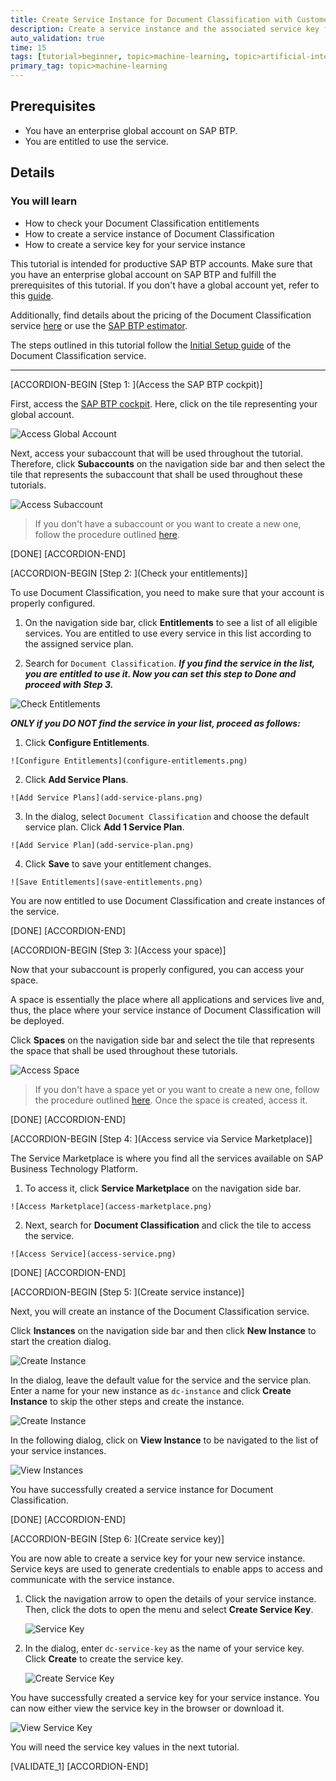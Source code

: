 ```yaml
---
title: Create Service Instance for Document Classification with Customer Account
description: Create a service instance and the associated service key for Document Classification, one of the SAP AI Business Services, using SAP Business Technology Platform.
auto_validation: true
time: 15
tags: [tutorial>beginner, topic>machine-learning, topic>artificial-intelligence, topic>cloud, products>sap-cloud-platform, products>sap-ai-business-services, products>document-classification, tutorial>license]
primary_tag: topic>machine-learning
---
```


## Prerequisites
  - You have an enterprise global account on SAP BTP.
  - You are entitled to use the service.

## Details
### You will learn
  - How to check your Document Classification entitlements
  - How to create a service instance of Document Classification
  - How to create a service key for your service instance

This tutorial is intended for productive SAP BTP accounts. Make sure that you have an enterprise global account on SAP BTP and fulfill the prerequisites of this tutorial. If you don't have a global account yet, refer to this [guide](https://help.sap.com/viewer/65de2977205c403bbc107264b8eccf4b/Cloud/en-US/82f9ff522f754e26ae89e0cd7ec7aa11.html#loioa71a081b39e343e097046bf487f57af3).

Additionally, find details about the pricing of the Document Classification service [here](https://help.sap.com/viewer/ca60cd2ed44f4261a3ae500234c46f37/SHIP/en-US/aaab8a7b64b745b0bdba9cfaa0fd264f.html) or use the [SAP BTP estimator](https://www.sap.com/products/cloud-platform/pricing/estimator-tool.html).

The steps outlined in this tutorial follow the [Initial Setup guide](https://help.sap.com/viewer/ca60cd2ed44f4261a3ae500234c46f37/SHIP/en-US/88bdee94c7c94bc99de8484f5c2db04a.html) of the Document Classification service.

---

[ACCORDION-BEGIN [Step 1: ](Access the SAP BTP cockpit)]

First, access the [SAP BTP cockpit](https://account.hana.ondemand.com/cockpit#/home/allaccounts). Here, click on the tile representing your global account.

![Access Global Account](access-global-account.png)

Next, access your subaccount that will be used throughout the tutorial. Therefore, click **Subaccounts** on the navigation side bar and then select the tile that represents the subaccount that shall be used throughout these tutorials.

![Access Subaccount](access-subaccount.png)

>If you don't have a subaccount or you want to create a new one, follow the procedure outlined [here](https://help.sap.com/viewer/65de2977205c403bbc107264b8eccf4b/Cloud/en-US/05280a123d3044ae97457a25b3013918.html).

[DONE]
[ACCORDION-END]


[ACCORDION-BEGIN [Step 2: ](Check your entitlements)]

To use Document Classification, you need to make sure that your account is properly configured.

1. On the navigation side bar, click **Entitlements** to see a list of all eligible services. You are entitled to use every service in this list according to the assigned service plan.

2. Search for `Document Classification`. ***If you find the service in the list, you are entitled to use it. Now you can set this step to **Done** and proceed with Step 3.***

![Check Entitlements](check-entitlements.png)

***ONLY if you DO NOT find the service in your list, proceed as follows:***

  1.  Click **Configure Entitlements**.

    ![Configure Entitlements](configure-entitlements.png)

  2.  Click **Add Service Plans**.

    ![Add Service Plans](add-service-plans.png)

  3.  In the dialog, select `Document Classification` and choose the default service plan. Click **Add 1 Service Plan**.

    ![Add Service Plan](add-service-plan.png)

  4.  Click **Save** to save your entitlement changes.

    ![Save Entitlements](save-entitlements.png)

You are now entitled to use Document Classification and create instances of the service.

[DONE]
[ACCORDION-END]


[ACCORDION-BEGIN [Step 3: ](Access your space)]

Now that your subaccount is properly configured, you can access your space.

A space is essentially the place where all applications and services live and, thus, the place where your service instance of Document Classification will be deployed.

Click **Spaces** on the navigation side bar and select the tile that represents the space that shall be used throughout these tutorials.

![Access Space](access-space.png)

>If you don't have a space yet or you want to create a new one, follow the procedure outlined [here](https://help.sap.com/viewer/65de2977205c403bbc107264b8eccf4b/Cloud/en-US/2f6ed22ccf424dae84345f4500c2d8ea.html). Once the space is created, access it.

[DONE]
[ACCORDION-END]


[ACCORDION-BEGIN [Step 4: ](Access service via Service Marketplace)]

The Service Marketplace is where you find all the services available on SAP Business Technology Platform.

  1.  To access it, click **Service Marketplace** on the navigation side bar.

    ![Access Marketplace](access-marketplace.png)

  2.  Next, search for **Document Classification** and click the tile to access the service.

    ![Access Service](access-service.png)

[DONE]
[ACCORDION-END]


[ACCORDION-BEGIN [Step 5: ](Create service instance)]

Next, you will create an instance of the Document Classification service.

Click **Instances** on the navigation side bar and then click **New Instance** to start the creation dialog.

![Create Instance](create-instance.png)

In the dialog, leave the default value for the service and the service plan. Enter a name for your new instance as `dc-instance` and click **Create Instance** to skip the other steps and create the instance.

![Create Instance](create-instance-dialog.png)

In the following dialog, click on **View Instance** to be navigated to the list of your service instances.

![View Instances](view-instances.png)

You have successfully created a service instance for Document Classification.

[DONE]
[ACCORDION-END]


[ACCORDION-BEGIN [Step 6: ](Create service key)]

You are now able to create a service key for your new service instance. Service keys are used to generate credentials to enable apps to access and communicate with the service instance.

  1. Click the navigation arrow to open the details of your service instance. Then, click the dots to open the menu and select **Create Service Key**.

      ![Service Key](create-service-key.png)

  2. In the dialog, enter `dc-service-key` as the name of your service key. Click **Create** to create the service key.

      ![Create Service Key](create-service-key-name.png)

You have successfully created a service key for your service instance. You can now either view the service key in the browser or download it.

![View Service Key](view-service-key.png)

You will need the service key values in the next tutorial.

[VALIDATE_1]
[ACCORDION-END]

